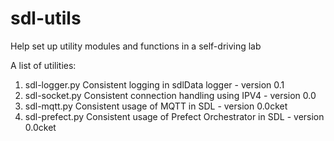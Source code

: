 # sdl-utils
Help set up utility modules and functions in a self-driving lab

A list of utilities:
1. sdl-logger.py    Consistent logging in sdlData logger - version 0.1
2. sdl-socket.py    Consistent connection handling using IPV4 - version 0.0
3. sdl-mqtt.py      Consistent usage of MQTT in SDL - version 0.0cket
4. sdl-prefect.py   Consistent usage of Prefect Orchestrator in SDL - version 0.0cket

